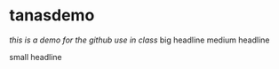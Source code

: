 # tanasdemo

*this is a demo for the github use in class*
 big headline 
 medium headline
 
 small headline
